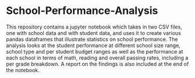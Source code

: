 # School-Performance-Analysis
This repository contains a jupyter notebook which takes in two CSV files, one with school data and with student data, and uses it to create various pandas dataframes that illustrate statistics on school performance. The analysis looks at the student performance at different school size range, school type and per student budget ranges as well as the performance at each school in terms of math, reading and overall passing rates, including a per grade breakdown. A report on the findings is also included at the end of the notebook.
